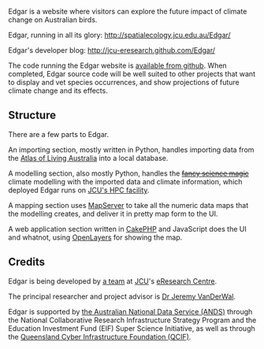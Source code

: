 Edgar is a website where visitors can explore the future impact of climate change on Australian birds.

Edgar, running in all its glory:
http://spatialecology.jcu.edu.au/Edgar/

Edgar's developer blog:
http://jcu-eresearch.github.com/Edgar/

The code running the Edgar website is [available from github](http://github.com/jcu-eresearch/Edgar).  When completed, Edgar source code will be well suited to other projects that want to display and vet species occurrences, and show projections of future climate change and its effects.

Structure
---------
There are a few parts to Edgar.

An importing section, mostly written in Python, handles importing data from the [Atlas of Living Australia](http://www.ala.org.au) into a local database.

A modelling section, also mostly Python, handles the ~~[fancy science magic](http://xkcd.com/54/)~~ climate modelling with the imported data and climate information, which deployed Edgar runs on [JCU's HPC facility](https://plone.jcu.edu.au/hpc).

A mapping section uses [MapServer](http://mapserver.org) to take all the numeric data maps that the modelling creates, and deliver it in pretty map form to the UI.

A web application section written in [CakePHP](http://cakephp.org) and JavaScript does the UI and whatnot, using [OpenLayers](http://openlayers.org) for showing the map.

Credits
-------

Edgar is being developed by [a team](http://jcu-eresearch.github.com/Edgar/2012/03/22/the-team) at [JCU](http://www.jcu.edu.au/)'s [eResearch Centre](http://eresearch.jcu.edu.au/).

The principal researcher and project advisor is [Dr Jeremy VanDerWal](http://www.jjvanderwal.com/).

Edgar is supported by [the Australian National Data Service (ANDS)](http://www.ands.org.au/) through the National Collaborative Research Infrastructure Strategy Program and the Education Investment Fund (EIF) Super Science Initiative, as well as through the [Queensland Cyber Infrastructure Foundation (QCIF)](http://www.qcif.edu.au/).
